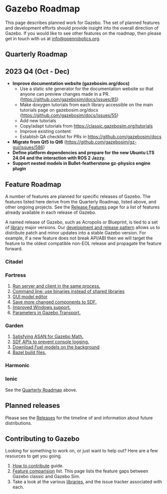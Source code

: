 # Gazebo Roadmap

This page describes planned work for Gazebo. The set of planned
features and development efforts should provide insight into the overall
direction of Gazebo. If you would like to
see other features on the roadmap, then please get in touch with us at
info@openrobotics.org.

## Quarterly Roadmap

## 2023 Q4 (Oct - Dec)

* **Improve documentation website (gazebosim.org/docs)**
    * Use a static site generator for the documentation website so that anyone can preview changes made in a PR. (https://github.com/gazebosim/docs/issues/85)
    * Make doxygen tutorials from each library accessible on the main tutorials page on gazebosim.org/docs (https://github.com/gazebosim/docs/issues/55)
    * Add new tutorials
    * Copy/adapt tutorials from https://classic.gazebosim.org/tutorials
    * Improve existing content
    * Establish QA checklist for PRs in https://github.com/gazebosim/docs 
* **Migrate from Qt5 to Qt6** (https://github.com/gazebosim/gz-gui/issues/586)
* **Define platform dependencies and prepare for the new Ubuntu LTS 24.04 and the interaction with ROS 2 Jazzy.**
* **Support nested models in Bullet-featherstone gz-physics engine plugin**

## Feature Roadmap

A number of features are planned for specific releases of Gazebo. The
features listed here derive from the Quarterly Roadmap, listed above, and other
ongoing projects.  See the [Release Features](/docs/all/release-features) page
for a list of features already available in each release of Gazebo.

A named release of Gazebo, such as Acropolis or Blueprint, is tied to
a set of [library](/libs) major versions. Our
[development and release pattern](/docs/all/releases) allows us to distribute
patch and minor updates into a stable Gazebo version. For example, if a new
feature does not break API/ABI then we will target the feature to the oldest
compatible non-EOL release and propagate the feature forward.

### Citadel

### Fortress

1. [Run server and client in the same process.](https://github.com/gazebosim/gz-sim/pull/793)
1. [Command line: use binaries instead of shared libraries](https://github.com/gazebosim/gz-tools/issues/7)
1. [GUI model editor](https://github.com/gazebosim/gz-sim/labels/editor)
1. [Save more changed components to SDF.](https://github.com/gazebosim/gz-sim/issues/1312)
1. [Improved Windows support.](https://github.com/search?q=org%3Agazebosim+label%3AWindows&state=open&type=Issues)
1. [Parameters in Gazebo Transport.](https://github.com/gazebosim/gz-transport/pull/305)

### Garden

1. [Satisfying ASAN for Gazebo Math.](https://github.com/gazebosim/gz-math/issues/370)
1. [SDF APIs to prevent console logging.](https://github.com/gazebosim/sdformat/issues/820)
1. [Download Fuel models on the background](https://github.com/gazebosim/gz-sim/issues/1260)
1. [Bazel build files.](https://github.com/gazebosim/gz-bazel)

### Harmonic

### Ionic

See the [Quarterly Roadmap](/docs/all/roadmap#quarterly-roadmap) above.

## Planned releases

Please see the [Releases](https://github.com/gazebosim/docs/blob/master/releases.md) for the timeline of and information about future distributions.


## Contributing to Gazebo

Looking for something to work on, or just want to help out? Here are a few
resources to get you going.

1. [How to contribute](/docs/all/contributing) guide.
1. [Feature comparision](/docs/citadel/comparison) list. This page lists the
   feature gaps between Gazebo classic and Gazebo Sim.
1. Take a look at the various [libraries](/libs), and the issue tracker
   associated with each.
